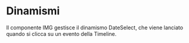 # Dinamismi

Il componente IMG gestisce il dinamismo DateSelect, che viene lanciato quando si clicca su un evento della Timeline.

